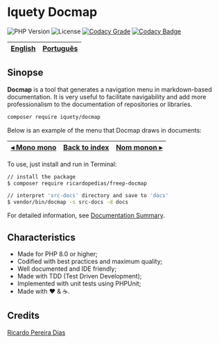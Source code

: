 # Iquety Docmap

![PHP Version](https://img.shields.io/badge/php-%5E8.0-blue)
![License](https://img.shields.io/badge/license-MIT-blue)
[![Codacy Grade](https://app.codacy.com/project/badge/Grade/5b22d15dcc5c4be59083809a0cfb7619)](https://www.codacy.com/gh/iquety/docmap/dashboard?utm_source=github.com&amp;utm_medium=referral&amp;utm_content=iquety/docmap&amp;utm_campaign=Badge_Grade)
[![Codacy Badge](https://app.codacy.com/project/badge/Coverage/01d84708c9194532966afaefc2836ed3)](https://www.codacy.com/gh/ricardopedias/freep-docmap/dashboard?utm_source=github.com&utm_medium=referral&utm_content=ricardopedias/freep-docmap&utm_campaign=Badge_Coverage)

[English](readme.md) | [Português](./docs/pt-br/leiame.md)
-- | --

## Sinopse

**Docmap** is a tool that generates a navigation menu in markdown-based documentation. It is very useful to facilitate navigability and add more professionalism to the documentation of repositories or libraries.

```bash
composer require iquety/docmap
```

Below is an example of the menu that Docmap draws in documents:

[◂ Mono mono](readme.md) | [Back to index](readme.md) | [Nom monon ▸](readme.md)
-- | -- | --

To use, just install and run in Terminal:

```bash
// install the package
$ composer require ricardopedias/freep-docmap

// interpret 'src-docs' directory and save to 'docs'
$ vendor/bin/docmap -s src-docs -d docs
```

For detailed information, see [Documentation Summary](docs/en/index.md).

## Characteristics

- Made for PHP 8.0 or higher;
- Codified with best practices and maximum quality;
- Well documented and IDE friendly;
- Made with TDD (Test Driven Development);
- Implemented with unit tests using PHPUnit;
- Made with :heart: &amp; :coffee:.

## Credits

[Ricardo Pereira Dias](https://www.ricardopedias.com.br)
